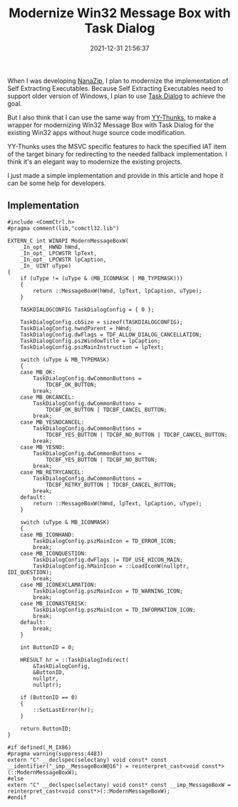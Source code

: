 ﻿---
title: Modernize Win32 Message Box with Task Dialog
date: 2021-12-31 21:56:37
categories:
- [Technologies, Windows, Windows Apps, Development, Experience]
tags:
- Technologies
- Windows
- Windows Apps
- Development
- Experience
---

When I was developing [NanaZip](https://github.com/M2Team/NanaZip), I plan to modernize the implementation of Self
Extracting Executables. Because Self Extracting Executables need to support older version of Windows, I plan to use 
[Task Dialog](https://docs.microsoft.com/en-us/windows/win32/controls/task-dialogs) to achieve the goal.

But I also think that I can use the same way from [YY-Thunks](https://github.com/Chuyu-Team/YY-Thunks), to make a 
wrapper for modernizing Win32 Message Box with Task Dialog for the existing Win32 apps without huge source code
modification.

YY-Thunks uses the MSVC specific features to hack the specified IAT item of the target binary for redirecting to the 
needed fallback implementation. I think it's an elegant way to modernize the existing projects.

I just made a simple implementation and provide in this article and hope it can be some help for developers.

## Implementation

```
#include <CommCtrl.h>
#pragma comment(lib,"comctl32.lib")

EXTERN_C int WINAPI ModernMessageBoxW(
    _In_opt_ HWND hWnd,
    _In_opt_ LPCWSTR lpText,
    _In_opt_ LPCWSTR lpCaption,
    _In_ UINT uType)
{
    if (uType != (uType & (MB_ICONMASK | MB_TYPEMASK)))
    {
        return ::MessageBoxW(hWnd, lpText, lpCaption, uType);
    }

    TASKDIALOGCONFIG TaskDialogConfig = { 0 };

    TaskDialogConfig.cbSize = sizeof(TASKDIALOGCONFIG);
    TaskDialogConfig.hwndParent = hWnd;
    TaskDialogConfig.dwFlags = TDF_ALLOW_DIALOG_CANCELLATION;
    TaskDialogConfig.pszWindowTitle = lpCaption;
    TaskDialogConfig.pszMainInstruction = lpText;

    switch (uType & MB_TYPEMASK)
    {
    case MB_OK:
        TaskDialogConfig.dwCommonButtons =
            TDCBF_OK_BUTTON;
        break;
    case MB_OKCANCEL:
        TaskDialogConfig.dwCommonButtons =
            TDCBF_OK_BUTTON | TDCBF_CANCEL_BUTTON;
        break;
    case MB_YESNOCANCEL:
        TaskDialogConfig.dwCommonButtons =
            TDCBF_YES_BUTTON | TDCBF_NO_BUTTON | TDCBF_CANCEL_BUTTON;
        break;
    case MB_YESNO:
        TaskDialogConfig.dwCommonButtons =
            TDCBF_YES_BUTTON | TDCBF_NO_BUTTON;
        break;
    case MB_RETRYCANCEL:
        TaskDialogConfig.dwCommonButtons =
            TDCBF_RETRY_BUTTON | TDCBF_CANCEL_BUTTON;
        break;
    default:
        return ::MessageBoxW(hWnd, lpText, lpCaption, uType);
    }

    switch (uType & MB_ICONMASK)
    {
    case MB_ICONHAND:
        TaskDialogConfig.pszMainIcon = TD_ERROR_ICON;
        break;
    case MB_ICONQUESTION:
        TaskDialogConfig.dwFlags |= TDF_USE_HICON_MAIN;
        TaskDialogConfig.hMainIcon = ::LoadIconW(nullptr, IDI_QUESTION);
        break;
    case MB_ICONEXCLAMATION:
        TaskDialogConfig.pszMainIcon = TD_WARNING_ICON;
        break;
    case MB_ICONASTERISK:
        TaskDialogConfig.pszMainIcon = TD_INFORMATION_ICON;
        break;
    default:
        break;
    }

    int ButtonID = 0;

    HRESULT hr = ::TaskDialogIndirect(
        &TaskDialogConfig,
        &ButtonID,
        nullptr,
        nullptr);

    if (ButtonID == 0)
    {
        ::SetLastError(hr);
    }

    return ButtonID;
}

#if defined(_M_IX86)
#pragma warning(suppress:4483)
extern "C" __declspec(selectany) void const* const __identifier("_imp__MessageBoxW@16") = reinterpret_cast<void const*>(::ModernMessageBoxW);
#else
extern "C" __declspec(selectany) void const* const __imp_MessageBoxW = reinterpret_cast<void const*>(::ModernMessageBoxW);
#endif
```
